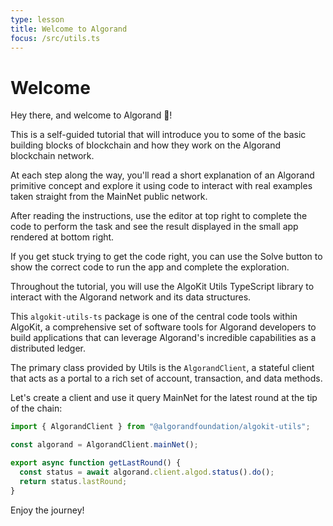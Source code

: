 ```yaml
---
type: lesson
title: Welcome to Algorand
focus: /src/utils.ts
---
```


# Welcome

Hey there, and welcome to Algorand 👋!

This is a self-guided tutorial that will introduce you to some of the basic building blocks of blockchain and how they work on the Algorand blockchain network.

At each step along the way, you'll read a short explanation of an Algorand primitive concept and explore it using code to interact with real examples taken straight from the MainNet public network.

After reading the instructions, use the editor at top right to complete the code to perform the task and see the result displayed in the small app rendered at bottom right.

If you get stuck trying to get the code right, you can use the Solve button to show the correct code to run the app and complete the exploration.

Throughout the tutorial, you will use the AlgoKit Utils TypeScript library to interact with the Algorand network and its data structures.

This `algokit-utils-ts` package is one of the central code tools within AlgoKit, a comprehensive set of software tools for Algorand developers to build applications that can leverage Algorand's incredible capabilities as a distributed ledger.

The primary class provided by Utils is the `AlgorandClient`, a stateful client that acts as a portal to a rich set of account, transaction, and data methods.

Let's create a client and use it query MainNet for the latest round at the tip of the chain:

```ts add={7}
import { AlgorandClient } from "@algorandfoundation/algokit-utils";

const algorand = AlgorandClient.mainNet();

export async function getLastRound() {
  const status = await algorand.client.algod.status().do();
  return status.lastRound;
}
```

Enjoy the journey!
